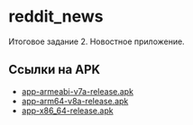 # reddit_news

Итоговое задание 2. Новостное приложение.

## Ссылки на APK

- [app-armeabi-v7a-release.apk](https://disk.yandex.ru/d/CpsV04OImMkTaA)
- [app-arm64-v8a-release.apk](https://disk.yandex.ru/d/RqPdfBew_er4_g)
- [app-x86_64-release.apk](https://disk.yandex.ru/d/S4OzcsagFMplow)